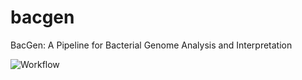 # bacgen
BacGen: A Pipeline for Bacterial Genome Analysis and Interpretation

![Workflow](https://github.com/omicscodeathon/bacgen/assets/120181260/244814b8-7004-4bde-9898-a855901a8381)
